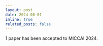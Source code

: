 ```yaml
---
layout: post
date: 2024-06-01
inline: true
related_posts: false
---
```


1 paper has been accepted to MICCAI 2024.